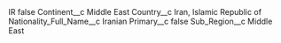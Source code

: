 <?xml version="1.0" encoding="UTF-8"?>
<CustomMetadata xmlns="http://soap.sforce.com/2006/04/metadata" xmlns:xsi="http://www.w3.org/2001/XMLSchema-instance" xmlns:xsd="http://www.w3.org/2001/XMLSchema">
    <label>IR</label>
    <protected>false</protected>
    <values>
        <field>Continent__c</field>
        <value xsi:type="xsd:string">Middle East</value>
    </values>
    <values>
        <field>Country__c</field>
        <value xsi:type="xsd:string">Iran, Islamic Republic of</value>
    </values>
    <values>
        <field>Nationality_Full_Name__c</field>
        <value xsi:type="xsd:string">Iranian</value>
    </values>
    <values>
        <field>Primary__c</field>
        <value xsi:type="xsd:boolean">false</value>
    </values>
    <values>
        <field>Sub_Region__c</field>
        <value xsi:type="xsd:string">Middle East</value>
    </values>
</CustomMetadata>
